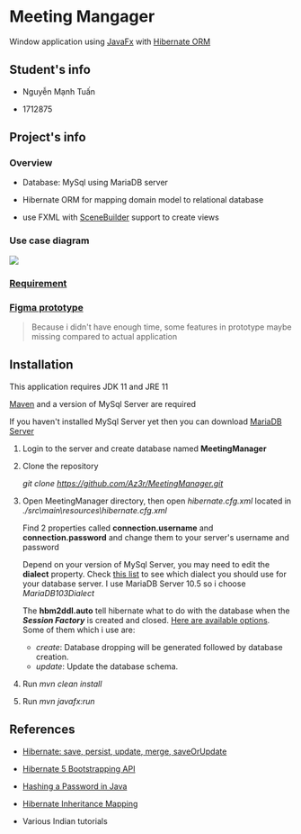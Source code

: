 
# Meeting Mangager

Window application using [JavaFx](https://openjfx.io/) with [Hibernate ORM](https://hibernate.org/)


## Student's info

* Nguyễn Mạnh Tuấn

* 1712875

## Project's info

### Overview
* Database: MySql using MariaDB server

* Hibernate ORM for mapping domain model to relational database

* use FXML with [SceneBuilder](https://gluonhq.com/products/scene-builder/) support to create views

### Use case diagram
![]((https://github.com/Az3r/MeetingManager/blob/master/./document/use-case.png))

### [Requirement](https://github.com/Az3r/MeetingManager/blob/master/./document/requirement.pdf)

### [Figma prototype](https://www.figma.com/file/uHQH9yLd98ozFIYeMp0gET/Javafx?node-id=0%3A1)
> Because i didn't have enough time, some features in prototype maybe missing compared to actual application

## Installation

This application requires JDK 11 and JRE 11

[Maven](https://maven.apache.org/download.cgi) and a version of MySql Server are required

If you haven't installed MySql Server yet then you can download [MariaDB Server](https://mariadb.com/downloads/)

1. Login to the server and create database named **MeetingManager**

1. Clone the repository 
    
    *git clone https://github.com/Az3r/MeetingManager.git*

1. Open MeetingManager directory, then open *hibernate.cfg.xml* located in *./src\main\resources\hibernate.cfg.xml*

    Find 2 properties called **connection.username** and **connection.password** and change them to your server's username and password

    Depend on your version of MySql Server, you may need to edit the **dialect** property. Check [this list](https://docs.jboss.org/hibernate/orm/5.3/javadocs/org/hibernate/dialect/package-summary.html) to see which dialect you should use for your database server. I use MariaDB Server 10.5 so i choose *MariaDB103Dialect*

    The **hbm2ddl.auto** tell hibernate what to do with the database when the ***Session Factory*** is created and closed. [Here are available options](https://docs.jboss.org/hibernate/orm/5.2/userguide/html_single/Hibernate_User_Guide.html#configurations-hbmddl). Some of them which i use are:
    * *create*: Database dropping will be generated followed by database creation.
    * *update*: Update the database schema.

1. Run *mvn clean install*

1. Run *mvn javafx:run*
    
## References
* [Hibernate: save, persist, update, merge, saveOrUpdate](https://www.baeldung.com/hibernate-save-persist-update-merge-saveorupdate)

* [Hibernate 5 Bootstrapping API](https://www.baeldung.com/hibernate-5-bootstrapping-api)

* [Hashing a Password in Java](https://www.baeldung.com/java-password-hashing)

* [Hibernate Inheritance Mapping](https://www.baeldung.com/hibernate-inheritance)

* Various Indian tutorials